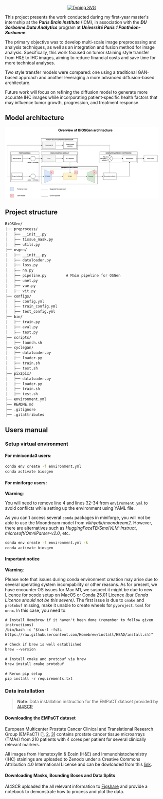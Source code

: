 <div align="center">
  
  <a href="#"><img src="https://readme-typing-svg.herokuapp.com?font=Fira+Code&duration=3000&pause=1000&color=00FF00&center=true&vCenter=true&width=435&lines=BiOSGen&size=60" alt="Typing SVG" /></a>
</div>

This project presents the work conducted during my first-year master's internship at the ***Paris Brain Institute*** (ICM), in association with the ***DU Sorbonne Data Analytics*** program at ***Université Paris 1 Panthéon-Sorbonne***.

The primary objective was to develop multi-scale image preprocessing and analysis techniques, as well as an integration and fusion method for image analysis. Specifically, this work focused on tumor staining style transfer from H&E to IHC images, aiming to reduce financial costs and save time for more technical analyses.

Two style transfer models were compared: one using a traditional GAN-based approach and another leveraging a more advanced diffusion-based architecture.

Future work will focus on refining the diffusion model to generate more accurate IHC images while incorporating patient-specific health factors that may influence tumor growth, progression, and treatment response.

## Model architecture
<div align="center">

  <img src="assets/main.drawio.png" alt="architecture" width="750"/>

</div>

## Project structure
```txt
BiOSGen/
│── preprocess/            
│   ├── __init__.py              
│   ├── tissue_mask.py      
│   ├── utils.py  
│── osgen/                   
│   ├── __init__.py             
│   ├── dataloader.py   
│   ├── loss.py
│   ├── nn.py
│   ├── pipeline.py         # Main pipeline for OSGen
│   ├── unet.py
│   ├── vae.py
│   ├── vit.py      
│── configs/               
│   ├── config.yml
│   ├── train_config.yml          
│   ├── test_config.yml        
│── bin/                
│   ├── train.py           
│   ├── eval.py
│   ├── test.py     
│── scripts/                
│   ├── launch.sh     
│── cyclegan/
│   ├── dataloader.py      
│   ├── loader.py      
│   ├── train.sh
│   ├── test.sh
│── pix2pix/
│   ├── dataloader.py      
│   ├── loader.py      
│   ├── train.sh
│   ├── test.sh
│── environment.yml
│── README.md               
│── .gitignore  
│── .gitattributes             
```

## Users manual
### Setup virtual environment
#### For miniconda3 users:
```bash
conda env create -f environment.yml
conda activate biosgen
```
#### For miniforge users:
**Warning**:

You will need to remove line 4 and lines 32-34 from `environment.yml` to avoid conflicts while setting up the environment using YAML file. 

As you can't access several `conda` packages in miniforge, you will not be able to use the Moondream model from *vikhyatk/moondream2*. However, there are alternatives such as *HuggingFaceTB/SmolVLM-Instruct*, *microsoft/OmniParser-v2.0*, etc. 

```bash
conda env create -f environment.yml -k
conda activate biosgen
```

#### Important notice
**Warning**:

Please note that issues during conda environment creation may arise due to several operating system incompability or other reasons. As for present, we have encounter OS issues for Mac M1, we suspect it might be due to new Licence for xcode setup on MacOS or Conda 25.01 Licence *(but Conda Licence should not be this severe)*. The first issue is due to `cmake` and `protobuf` missing, make it unable to create wheels for `pyproject.toml` for `onnx`. In this case, you need to:

```shell
# Install Homebrew if it haven't been done (remember to follow given instructions)
/bin/bash -c "$(curl -fsSL https://raw.githubusercontent.com/Homebrew/install/HEAD/install.sh)"

# Check if brew is well established
brew --version

# Install cmake and protobuf via brew
brew install cmake protobuf

# Rerun pip setup
pip install -r requirements.txt
```



### Data installation
>**Note**: Data installation instruction for the EMPaCT dataset provided by [AI4SCR](https://github.com/AI4SCR/VirtualMultiplexer)
#### Downloading the EMPaCT dataset 

European Multicenter Prostate Cancer Clinical and Translational Research Group (EMPaCT) [[1](https://www.sciencedirect.com/science/article/pii/S0022534712029710), [2](https://www.sciencedirect.com/science/article/pii/S2405456917300020), [3](https://www.frontiersin.org/journals/oncology/articles/10.3389/fonc.2020.00246/full)] contains prostate cancer tissue microarrays (TMAs) from 210 patients with 4 cores per patient for several clinically relevant markers.

All images from Hematoxylin & Eosin (H&E) and Immunohistochemistry (IHC) stainings are uploaded to Zenodo under a Creative Commons Attribution 4.0 International License and can be dowloaded from this [link](https://zenodo.org/records/10066853).

#### Downloading Masks, Bounding Boxes and Data Splits

AI4SCR uploaded the all relevant information to [Figshare]( https://figshare.com/projects/VirtualMultiplexer/230498) and 
provide a notebook to demonstrate how to process and plot the data.
